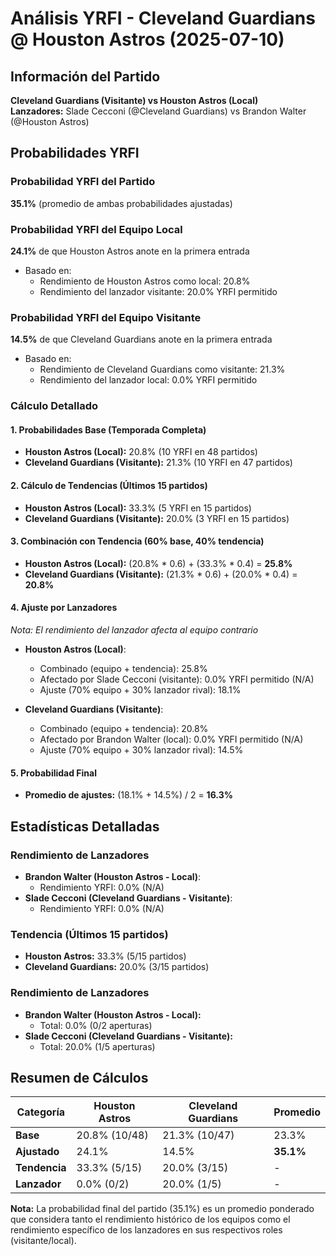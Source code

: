 # Análisis YRFI - Cleveland Guardians @ Houston Astros (2025-07-10)

## Información del Partido
**Cleveland Guardians (Visitante) vs Houston Astros (Local)**  
**Lanzadores:** Slade Cecconi (@Cleveland Guardians) vs Brandon Walter (@Houston Astros)

## Probabilidades YRFI

### Probabilidad YRFI del Partido
**35.1%** (promedio de ambas probabilidades ajustadas)

### Probabilidad YRFI del Equipo Local
**24.1%** de que Houston Astros anote en la primera entrada
- Basado en:
  - Rendimiento de Houston Astros como local: 20.8%
  - Rendimiento del lanzador visitante: 20.0% YRFI permitido

### Probabilidad YRFI del Equipo Visitante
**14.5%** de que Cleveland Guardians anote en la primera entrada
- Basado en:
  - Rendimiento de Cleveland Guardians como visitante: 21.3%
  - Rendimiento del lanzador local: 0.0% YRFI permitido

### Cálculo Detallado

#### 1. Probabilidades Base (Temporada Completa)
- **Houston Astros (Local):** 20.8% (10 YRFI en 48 partidos)
- **Cleveland Guardians (Visitante):** 21.3% (10 YRFI en 47 partidos)

#### 2. Cálculo de Tendencias (Últimos 15 partidos)
- **Houston Astros (Local):** 33.3% (5 YRFI en 15 partidos)
- **Cleveland Guardians (Visitante):** 20.0% (3 YRFI en 15 partidos)

#### 3. Combinación con Tendencia (60% base, 40% tendencia)
- **Houston Astros (Local):** (20.8% * 0.6) + (33.3% * 0.4) = **25.8%**
- **Cleveland Guardians (Visitante):** (21.3% * 0.6) + (20.0% * 0.4) = **20.8%**

#### 4. Ajuste por Lanzadores
*Nota: El rendimiento del lanzador afecta al equipo contrario*

- **Houston Astros (Local)**:
  - Combinado (equipo + tendencia): 25.8%
  - Afectado por Slade Cecconi (visitante): 0.0% YRFI permitido (N/A)
  - Ajuste (70% equipo + 30% lanzador rival): 18.1%

- **Cleveland Guardians (Visitante)**:
  - Combinado (equipo + tendencia): 20.8%
  - Afectado por Brandon Walter (local): 0.0% YRFI permitido (N/A)
  - Ajuste (70% equipo + 30% lanzador rival): 14.5%

#### 5. Probabilidad Final
- **Promedio de ajustes:** (18.1% + 14.5%) / 2 = **16.3%**

## Estadísticas Detalladas


### Rendimiento de Lanzadores
- **Brandon Walter (Houston Astros - Local)**:
  - Rendimiento YRFI: 0.0% (N/A)
- **Slade Cecconi (Cleveland Guardians - Visitante)**:
  - Rendimiento YRFI: 0.0% (N/A)
### Tendencia (Últimos 15 partidos)
- **Houston Astros:** 33.3% (5/15 partidos)
- **Cleveland Guardians:** 20.0% (3/15 partidos)

### Rendimiento de Lanzadores
- **Brandon Walter (Houston Astros - Local):**
  - Total: 0.0% (0/2 aperturas)
- **Slade Cecconi (Cleveland Guardians - Visitante):**
  - Total: 20.0% (1/5 aperturas)

## Resumen de Cálculos
| Categoría | Houston Astros       | Cleveland Guardians  | Promedio |
|-----------|----------------------|----------------------|----------|
| **Base** | 20.8% (10/48) | 21.3% (10/47) | 23.3% |
| **Ajustado** | 24.1% | 14.5% | **35.1%** |
| **Tendencia** | 33.3% (5/15) | 20.0% (3/15) | - |
| **Lanzador** | 0.0% (0/2) | 20.0% (1/5) | - |

**Nota:** La probabilidad final del partido (35.1%) es un promedio ponderado que considera tanto el rendimiento histórico de los equipos como el rendimiento específico de los lanzadores en sus respectivos roles (visitante/local).